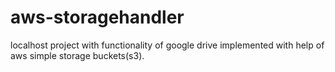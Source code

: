 # aws-storagehandler
localhost project with functionality of google drive implemented with help of aws simple storage buckets(s3).

